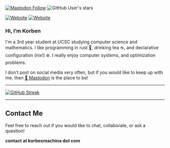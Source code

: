<a href="https://mstdn.social/@korbexmachina"><img alt="Mastodon Follow" src="https://img.shields.io/mastodon/follow/111241682444252760?domain=https%3A%2F%2Fmstdn.social"></a>
![GitHub User's stars](https://img.shields.io/github/stars/korbexmachina)

<a href="https://korbexmachina.com"><img alt="Website" src="https://img.shields.io/website?url=https%3A%2F%2Fkorbexmachina.com&style=for-the-badge&logo=htmx"></a>
<a href="https://blog.korbexmachina.com"><img alt="Website" src="https://img.shields.io/website?url=https%3A%2F%2Fblog.korbexmachina.com&style=for-the-badge&logo=rss&label=blog"></a>

### Hi, I’m Korben

I'm a 3rd year student at UCSC studying computer science and mathematics.
I like programming in rust 🦀, drinking tea ☕, and declarative configuration (nix!) ❄️.
I really enjoy computer systems, and optimization problems.

I don't post on social media very often, but if you would like to keep up with me, then [🦣 Mastodon](https://mstdn.social/@korbexmachina) is the place to be!

---

[![GitHub Streak](https://streak-stats.demolab.com?user=korbexmachina&theme=catppuccin-mocha&hide_border=true)](https://git.io/streak-stats)

---

## Contact Me

Feel free to reach out if you would like to chat, collaborate, or ask a question!

**contact at korbexmachina dot com**
